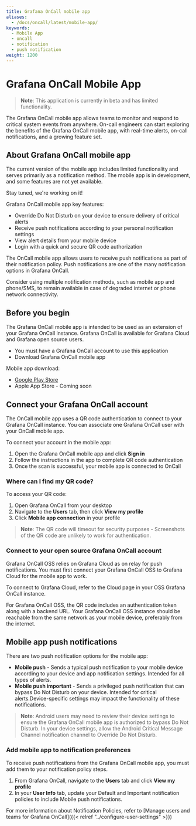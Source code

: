 ```yaml
---
title: Grafana OnCall mobile app
aliases:
  - /docs/oncall/latest/mobile-app/
keywords:
  - Mobile App
  - oncall
  - notification
  - push notification
weight: 1200
---
```


# Grafana OnCall Mobile App

>**Note**: This application is currently in beta and has limited functionality.

The Grafana OnCall mobile app allows teams to monitor and respond to critical system events from anywhere.
On-call engineers can start exploring the benefits of the Grafana OnCall mobile app, with real-time alerts, on-call notifications, and a growing feature set.


## About Grafana OnCall mobile app
The current version of the mobile app includes limited functionality and serves primarily as a notification method.
The mobile app is in development, and some features are not yet available.

Stay tuned, we're working on it!

Grafana OnCall mobile app key features:

- Override Do Not Disturb on your device to ensure delivery of critical alerts
- Receive push notifications according to your personal notification settings
- View alert details from your mobile device
- Login with a quick and secure QR code authorization

The OnCall mobile app allows users to receive push notifications as part of their notification policy.
Push notifications are one of the many notification options in Grafana OnCall.

Consider using multiple notification methods, such as mobile app and phone/SMS,
to remain available in case of degraded internet or phone network connectivity.

## Before you begin

The Grafana OnCall mobile app is intended to be used as an extension of your Grafana OnCall instance.
Grafana OnCall is available for Grafana Cloud and Grafana open source users.

- You must have a Grafana OnCall account to use this application
- Download Grafana OnCall mobile app

Mobile app download:
- [Google Play Store](https://play.google.com/store/apps/details?id=com.grafana.oncall.prod)
- Apple App Store - Coming soon

## Connect your Grafana OnCall account 

The OnCall mobile app uses a QR code authentication to connect to your Grafana OnCall instance.
You can associate one Grafana OnCall user with your OnCall mobile app.

To connect your account in the mobile app:
1. Open the Grafana OnCall mobile app and click **Sign in**
2. Follow the instructions in the app to complete QR code authentication
3. Once the scan is successful, your mobile app is connected to OnCall


### Where can I find my QR code?

To access your QR code:
1. Open Grafana OnCall from your desktop
1. Navigate to the **Users** tab, then click **View my profile**
1. Click **Mobile app connection** in your profile

>**Note**: The QR code will timeout for security purposes - Screenshots of the QR code are unlikely to work for authentication.

### Connect to your open source Grafana OnCall account

Grafana OnCall OSS relies on Grafana Cloud as on relay for push notifications.
You must first connect your Grafana OnCall OSS to Grafana Cloud for the mobile app to work.

To connect to Grafana Cloud, refer to the Cloud page in your OSS Grafana OnCall instance. 

For Grafana OnCall OSS, the QR code includes an authentication token along with a backend URL.
Your Grafana OnCall OSS instance should be reachable from the same network as your mobile device, preferably from the internet.

## Mobile app push notifications

There are two push notification options for the mobile app:

- **Mobile push** - Sends a typical push notification to your mobile device according to your device and app notification settings.
Intended for all types of alerts.
- **Mobile push important** - Sends a privileged push notification that can bypass Do Not Disturb on your device.
Intended for critical alerts.Device-specific settings may impact the functionality of these notifications.

>**Note**: Android users may need to review their device settings to ensure the Grafana OnCall mobile app is authorized to bypass Do Not Disturb.
> In your device settings, allow the Android Critical Message Channel notification channel to Override Do Not Disturb.
### Add mobile app to notification preferences
To receive push notifications from the Grafana OnCall mobile app, you must add them to your notification policy steps. 

1. From Grafana OnCall, navigate to the **Users** tab and click **View my profile**
1. In your **User Info** tab, update your Default and Important notification policies to include Mobile push notifications.

For more information about Notification Policies, refer to [Manage users and teams for Grafana OnCall]({{< relref "../configure-user-settings" >}})

